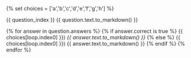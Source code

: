<!-- {% if question.title is none %}
## Question {{ question_index }} (points: {{ question.points }})
{% else %}
## Question {{ question_index }}: {{ question.title.to_markdown() }} (points: {{ question.points }})
{% endif %}
{{ question.text.to_markdown() }}
-->

{% set choices = ['a','b','c','d','e','f','g','h'] %}

{{ question_index }} {{ question.text.to_markdown() }}

{% for answer in question.answers %}
{% if answer.correct is true %}
{{ choices[loop.index0] }}) *{{ answer.text.to_markdown() }}*
{% else %}
{{ choices[loop.index0] }}) {{ answer.text.to_markdown() }}
{% endif %}
{% endfor %}


